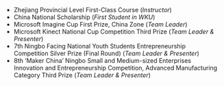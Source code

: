- Zhejiang Provincial Level First-Class Course (<i>Instructor</i>)
- China National Scholarship (<i>First Student in WKU</i>)
- Microsoft Imagine Cup First Prize, China Zone (<i>Team Leader</i>)
- Microsoft Kinect National Cup Competition Third Prize (<i>Team Leader & Presenter</i>)
- 7th Ningbo Facing National Youth Students Entrepreneurship Competition Silver Prize (Final Round) (<i>Team Leader & Presenter</i>)
- 8th ‘Maker China’ Ningbo Small and Medium-sized Enterprises Innovation and Entrepreneurship Competition, Advanced Manufacturing Category Third Prize (<i>Team Leader & Presenter</i>)

<!-- - TEST, 2019.  -->